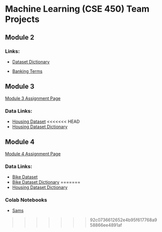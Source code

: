 # Machine Learning (CSE 450) Team Projects

## Module 2

### Links:

- [Dataset Dictionary](notes/dataset_dictionary.md)

- [Banking Terms](notes/banking_terms.md)

## Module 3

[Module 3 Assignment Page](https://byui-cse.github.io/cse450-course/module-03/)

### Data Links:

- [Housing Dataset](https://raw.githubusercontent.com/byui-cse/cse450-course/master/data/housing.csv)
<<<<<<< HEAD
- [Housing Dataset Dictionary](module3/housing_data_terms.md)

## Module 4

[Module 4 Assignment Page](https://byui-cse.github.io/cse450-course/module-04/)

### Data Links:

- [Bike Dataset](https://raw.githubusercontent.com/byui-cse/cse450-course/master/data/bikes.csv)
- [Bike Dataset Dictionary](Module4/data-dict.md)
=======
- [Housing Dataset Dictionary](https://github.com/samanthastaheli/CSE450TeamProjects/blob/main/Module3/housing_data_terms.md)

### Colab Notebooks

- [Sams](https://gist.github.com/samanthastaheli/ad84a064cf10c5d561f67055cf5a8341)
>>>>>>> 92c0736612652e4b95f617768a958866ee4891af
